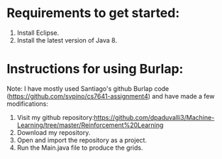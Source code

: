 # Requirements to get started: 
1. Install Eclipse.
2. Install the latest version of Java 8.

# Instructions for using Burlap: 
Note: I have mostly used Santiago's github Burlap code (https://github.com/svpino/cs7641-assignment4) and have made a few modifications: 
1. Visit my github repository:https://github.com/dpaduvalli3/Machine-Learning/tree/master/Reinforcement%20Learning
2. Download my repository. 
3. Open and import the repository as a project.
4. Run the Main.java file to produce the grids. 
 
